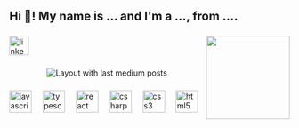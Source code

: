 <h2 align="left">Hi 👋! My name is ... and I'm a ..., from ....</h2>

###

<img align="right" height="150" src="https://i.giphy.com/media/v1.Y2lkPTc5MGI3NjExcm9semJldWRnNGNsOW1qa2Q3cHB4ejlvMHhuYmhzOHk1c3J1ZTlseiZlcD12MV9pbnRlcm5hbF9naWZfYnlfaWQmY3Q9Zw/1vh1PXneQqN1e/giphy.gif"  />

###

<div align="left">
  <a href="https://www.linkedin.com/in/yann-fid%C3%A9lis-vasconcelos-20b19a266/" target="_blank">
    <img src="https://img.shields.io/static/v1?message=LinkedIn&logo=linkedin&label=&color=0077B5&logoColor=white&labelColor=&style=for-the-badge" height="35" alt="linkedin logo"  />
  </a>
</div>

###

<div align="center">
  <img src="https://github-read-medium-git-main.pahlevikun.vercel.app/latest?limit=4" alt="Layout with last medium posts"  />
</div>

###

<div align="left">
  <img src="https://cdn.jsdelivr.net/gh/devicons/devicon/icons/javascript/javascript-original.svg" height="40" alt="javascript logo"  />
  <img width="12" />
  <img src="https://cdn.jsdelivr.net/gh/devicons/devicon/icons/typescript/typescript-original.svg" height="40" alt="typescript logo"  />
  <img width="12" />
  <img src="https://cdn.jsdelivr.net/gh/devicons/devicon/icons/react/react-original.svg" height="40" alt="react logo"  />
  <img width="12" />
  <img src="https://cdn.jsdelivr.net/gh/devicons/devicon/icons/csharp/csharp-original.svg" height="40" alt="csharp logo"  />
  <img width="12" />
  <img src="https://cdn.jsdelivr.net/gh/devicons/devicon/icons/css3/css3-original.svg" height="40" alt="css3 logo"  />
  <img width="12" />
  <img src="https://cdn.jsdelivr.net/gh/devicons/devicon/icons/html5/html5-original.svg" height="40" alt="html5 logo"  />
</div>

###

